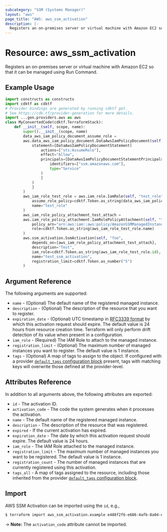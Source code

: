 ```yaml
---
subcategory: "SSM (Systems Manager)"
layout: "aws"
page_title: "AWS: aws_ssm_activation"
description: |-
  Registers an on-premises server or virtual machine with Amazon EC2 so that it can be managed using Run Command.
---
```


# Resource: aws_ssm_activation

Registers an on-premises server or virtual machine with Amazon EC2 so that it can be managed using Run Command.

## Example Usage

```python
import constructs as constructs
import cdktf as cdktf
# Provider bindings are generated by running cdktf get.
# See https://cdk.tf/provider-generation for more details.
import ...gen.providers.aws as aws
class MyConvertedCode(cdktf.TerraformStack):
    def __init__(self, scope, name):
        super().__init__(scope, name)
        data_aws_iam_policy_document_assume_role =
        aws.data_aws_iam_policy_document.DataAwsIamPolicyDocument(self, "assume_role",
            statement=[DataAwsIamPolicyDocumentStatement(
                actions=["sts:AssumeRole"],
                effect="Allow",
                principals=[DataAwsIamPolicyDocumentStatementPrincipals(
                    identifiers=["ssm.amazonaws.com"],
                    type="Service"
                )
                ]
            )
            ]
        )
        aws_iam_role_test_role = aws.iam_role.IamRole(self, "test_role",
            assume_role_policy=cdktf.Token.as_string(data_aws_iam_policy_document_assume_role.json),
            name="test_role"
        )
        aws_iam_role_policy_attachment_test_attach =
        aws.iam_role_policy_attachment.IamRolePolicyAttachment(self, "test_attach",
            policy_arn="arn:aws:iam::aws:policy/AmazonSSMManagedInstanceCore",
            role=cdktf.Token.as_string(aws_iam_role_test_role.name)
        )
        aws.ssm_activation.SsmActivation(self, "foo",
            depends_on=[aws_iam_role_policy_attachment_test_attach],
            description="Test",
            iam_role=cdktf.Token.as_string(aws_iam_role_test_role.id),
            name="test_ssm_activation",
            registration_limit=cdktf.Token.as_number("5")
        )
```

## Argument Reference

The following arguments are supported:

* `name` - (Optional) The default name of the registered managed instance.
* `description` - (Optional) The description of the resource that you want to register.
* `expiration_date` - (Optional) UTC timestamp in [RFC3339 format](https://tools.ietf.org/html/rfc3339#section-5.8) by which this activation request should expire. The default value is 24 hours from resource creation time. Terraform will only perform drift detection of its value when present in a configuration.
* `iam_role` - (Required) The IAM Role to attach to the managed instance.
* `registration_limit` - (Optional) The maximum number of managed instances you want to register. The default value is 1 instance.
* `tags` - (Optional) A map of tags to assign to the object. If configured with a provider [`default_tags` configuration block](https://registry.terraform.io/providers/hashicorp/aws/latest/docs#default_tags-configuration-block) present, tags with matching keys will overwrite those defined at the provider-level.

## Attributes Reference

In addition to all arguments above, the following attributes are exported:

* `id` - The activation ID.
* `activation_code` - The code the system generates when it processes the activation.
* `name` - The default name of the registered managed instance.
* `description` - The description of the resource that was registered.
* `expired` - If the current activation has expired.
* `expiration_date` - The date by which this activation request should expire. The default value is 24 hours.
* `iam_role` - The IAM Role attached to the managed instance.
* `registration_limit` - The maximum number of managed instances you want to be registered. The default value is 1 instance.
* `registration_count` - The number of managed instances that are currently registered using this activation.
* `tags_all` - A map of tags assigned to the resource, including those inherited from the provider [`default_tags` configuration block](https://registry.terraform.io/providers/hashicorp/aws/latest/docs#default_tags-configuration-block).

## Import

AWS SSM Activation can be imported using the `id`, e.g.,

```sh
$ terraform import aws_ssm_activation.example e488f2f6-e686-4afb-8a04-ef6dfEXAMPLE
```

-> **Note:** The `activation_code` attribute cannot be imported.

<!-- cache-key: cdktf-0.17.0-pre.15 input-7acd5e0f46d6c73a4fe7920f2883befe20f7fd40a71911583f219cd9793acb0f -->